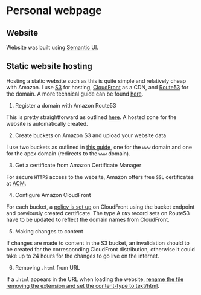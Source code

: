 # Personal webpage

## Website

Website was built using [Semantic UI](https://fomantic-ui.com).

## Static website hosting

Hosting a static website such as this is quite simple and relatively cheap with Amazon.
I use [S3](https://aws.amazon.com/s3/) for hosting, [CloudFront](https://aws.amazon.com/cloudfront/) as a CDN, and [Route53](https://aws.amazon.com/route53/) for the domain.
A more technical guide can be found [here](https://sbstjn.com/static-hosting-amazon-s3-cloudfront-and-ssl-certificate-manager.html).

1. Register a domain with Amazon Route53

This is pretty straightforward as outlined [here](https://docs.aws.amazon.com/Route53/latest/DeveloperGuide/domain-register.html). A hosted zone for the website is automatically created.

2. Create buckets on Amazon S3 and upload your website data

I use two buckets as outlined in [this guide](https://docs.aws.amazon.com/AmazonS3/latest/dev/website-hosting-custom-domain-walkthrough.html#root-domain-walkthrough-before-you-begin), one for the `www` domain and one for the apex domain (redirects to the `www` domain).

3. Get a certificate from Amazon Certificate Manager

For secure `HTTPS` access to the website, Amazon offers free `SSL` certificates at [ACM](https://aws.amazon.com/certificate-manager/).

4. Configure Amazon CloudFront

For each bucket, a [policy is set up](https://aws.amazon.com/premiumsupport/knowledge-center/cloudfront-serve-static-website/) on CloudFront using the bucket endpoint and previously created certificate.
The type A `DNS` record sets on Route53 have to be updated to reflect the domain names from CloudFront.

5. Making changes to content

If changes are made to content in the S3 bucket, an invalidation should to be created for the corresponding CloudFront distribution, otherwise it could take up to 24 hours for the changes to go live on the internet. 

6. Removing `.html` from URL

If a `.html` appears in the URL when loading the website, [rename the file removing the extension and set the content-type to text/html](https://stackoverflow.com/questions/23463679/s3-static-pages-without-html-extension).

